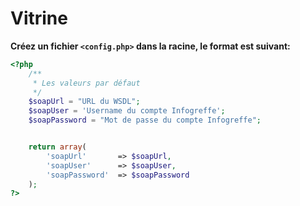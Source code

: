 Vitrine
=============
**Créez un fichier `<config.php>` dans la racine, le format est suivant:**
```php
<?php
    /**
     * Les valeurs par défaut
     */
    $soapUrl = "URL du WSDL";
    $soapUser = 'Username du compte Infogreffe';
    $soapPassword = "Mot de passe du compte Infogreffe";


    return array(
        'soapUrl'       => $soapUrl,
        'soapUser'      => $soapUser,
        'soapPassword'  => $soapPassword
    );
?>
```